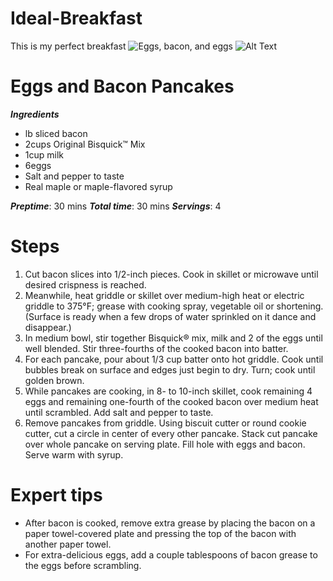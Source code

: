# Ideal-Breakfast
This is my perfect breakfast
![Eggs, bacon, and eggs](./c25c9031-4c4f-4055-a311-d8a77e22b091.jpg)
![Alt Text](https://www.eggrecipes.co.uk/sites/default/files/styles/large_main_image/public/2018/09/bigbreakfastpancakes.jpg?itok=Y-6ckuZr)
# Eggs and Bacon Pancakes
_**Ingredients**_
* lb sliced bacon
* 2cups Original Bisquick™ Mix
* 1cup milk
* 6eggs
* Salt and pepper to taste
* Real maple or maple-flavored syrup

**_Preptime_**: 30 mins
**_Total time_**: 30 mins
**_Servings_**: 4

# Steps
1. Cut bacon slices into 1/2-inch pieces. Cook in skillet or microwave until desired crispness is reached.
2. Meanwhile, heat griddle or skillet over medium-high heat or electric griddle to 375°F; grease with cooking spray, vegetable oil or shortening. (Surface is ready when a few drops of water sprinkled on it dance and disappear.)
3. In medium bowl, stir together Bisquick® mix, milk and 2 of the eggs until well blended. Stir three-fourths of the cooked bacon into batter.
4. For each pancake, pour about 1/3 cup batter onto hot griddle. Cook until bubbles break on surface and edges just begin to dry. Turn; cook until golden brown.
5. While pancakes are cooking, in 8- to 10-inch skillet, cook remaining 4 eggs and remaining one-fourth of the cooked bacon over medium heat until scrambled. Add salt and pepper to taste.
6. Remove pancakes from griddle. Using biscuit cutter or round cookie cutter, cut a circle in center of every other pancake. Stack cut pancake over whole pancake on serving plate. Fill hole with eggs and bacon. Serve warm with syrup.

# Expert tips
* After bacon is cooked, remove extra grease by placing the bacon on a paper towel-covered plate and pressing the top of the bacon with another paper towel.
* For extra-delicious eggs, add a couple tablespoons of bacon grease to the eggs before scrambling.
